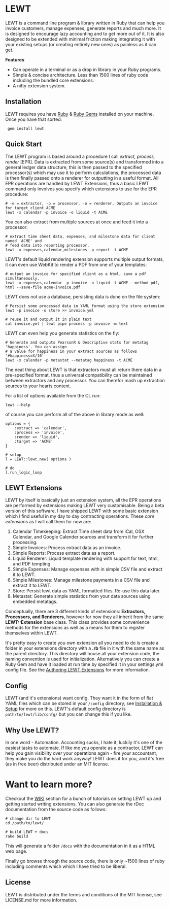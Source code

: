 # LEWT

LEWT is a command line program & library written in Ruby that can help you invoice customers, manage expenses, generate reports and much more. It is designed to encourage lazy accounting and to get more out of it. It is also designed to be extended with minimal friction making integrating it with your existing setups (or creating entirely new ones) as painless as it can get.

**Features**

- Can operate in a terminal or as a drop in library in your Ruby programs.
- Simple & concise architecture. Less than 1500 lines of ruby code including the bundled core extensions.
- A nifty extension system.

## Installation

LEWT requires you have [Ruby](https://www.ruby-lang.org/en/) & [Ruby Gems](https://rubygems.org) installed on your machine. Once you have that sorted:

```
 gem install lewt
```

## Quick Start

The LEWT program is based around a procedure I call *extract, process, render* [EPR]. Data is extracted from some source(s) and transformed into a general ledger data structure, this is then passed to the specified processor(s) which may use it to perform calculations, the processed data is then finally passed onto a renderer for outputting in a useful format. All EPR operations are handled by LEWT Extensions, thus a basic LEWT command only involves you specify which extensions to use for the EPR procedure:

```
# -e = extractor, -p = processor, -o = renderer. Outputs an invoice for target client ACME
lewt -x calendar -p invoice -o liquid -t ACME
```

You can also extract from multiple sources at once and feed it into a processor:

```
# extract time sheet data, expenses, and milestone data for client named 'ACME' and
# feed data into reporting processor.
lewt -x expenses,calendar,milestones -p report -t ACME
```

LEWT's default liquid rendering extension supports multiple output formats, it can even use WebKit to render a PDF from one of your templates:

```
# output an invoice for specified client as a html, save a pdf simultaneously.
lewt -x expenses,calendar -p invoice -o liquid -t ACME --method pdf, html --save-file acme-invoice.pdf
```

LEWT does not use a database, persisting data is done on the file system:

```
# Persist some processed data in YAML format using the store extension
lewt -p invoice -o store >> invoice.yml

# reuse it and output it in plain text
cat invoice.yml | lewt pipe process -p invoice -m text
```

LEWT can even help you generate statistics on the fly:

```
# Generate and outputs PearsonR & Descriptive stats for metatag 'happiness'. You can assign
# a value for happiness in your extract sources as follows '#happiness=X/10'
lewt -x calendar -p metastat --metatag happiness -t ACME

```

The neat thing about LEWT is that extractors must all return there data in a pre-specified format, thus a universal compatibility can be maintained between extractors and any processor. You can therefor mash up extraction sources to your hearts content.

For a list of options available from the CL run:

```
lewt --help
```

of course you can perform all of the above in library mode as well:

```
options = {
	:extract => 'calendar',
	:process => 'invoice',
	:render => 'liquid',
	:target => 'ACME'
}

# setup
l = LEWT::lewt.new( options )

# do
l.run_logic_loop

```

## LEWT Extensions

LEWT by itself is basically just an extension system, all the EPR operations are performed by extensions making LEWT very customisable. Being a beta version of this software, I have shipped LEWT with some basic extension which I find useful in my day to day contracting operations. These *core extensions* as I will call them for now are:

1. Calendar Timekeeping: Extract Time sheet data from iCal, OSX Calendar, and Google Calender sources and transform it for further processing.
2. Simple Invoices: Process extract data as an invoice.
3. Simple Reports: Process extract data as a report.
4. Liquid Renderer: Liquid template rendering with support for text, html, and PDF tempting.
5. Simple Expenses: Manage expenses with in simple CSV file and extract it to LEWT.
6. Simple Milestones: Manage milestone payments in a CSV file and extract it to LEWT.
7. Store: Persist lewt data as YAML formatted files. Re-use this data later.
8. Metastat: Generate simple statistics from your data sources using embedded metatags.

Conceptually, there are 3 different kinds of extensions: **Extractors, Processors, and Renderers**, however for now they all inherit from the same **LEWT::Extension** base class. This class provides some convenience methods for the extensions as well as a means for them to register themselves within LEWT.

It's pretty easy to create you own extension all you need to do is create a folder in your extensions directory with a **.rb** file in it with the same name as the parent directory. This directory will house all your extension code, the naming convention is used for initialization. Alternatively you can create a Ruby Gem and have it loaded at run time by specified it in your settings.yml config file. See the [Authoring LEWT Extensions](https://github.com/jdwije/LEWT/wiki/3-Creating-Extensions-for-LEWT) for more information.


## Config

LEWT (and it's extensions) want config. They want it in the form of flat YAML files which can be stored in your ```/config``` directory, see [Installation & Setup](https://github.com/jdwije/LEWT/wiki/2-Installation-&-Setup) for more on this. LEWT's default config directory is ```path/to/lewt/lib/confg/``` but you can change this if you like.

## Why Use LEWT?

In one word - Automation. Accounting sucks, I hate it, luckily it's one of the easiest tasks to automate. If like me you operate as a contractor, LEWT can help you gain visibility over your operations again - fire your accountant, they make you do the hard work anyway! LEWT does it for you, and it's free (as in free beer) distributed under an MIT license.

# Want to learn more?

Checkout the [WIKI](https://github.com/jdwije/LEWT/wiki) section for a bunch of tutorials on setting LEWT up and getting started writing extensions. You can also generate the rDoc documentation from the source code as follows:

```
# change dir to LEWT
cd /path/to/lewt/

# build LEWT + docs
rake build
```

This will generate a folder ```/docs``` with the  documentation in it as a HTML web page.

Finally go browse through the source code, there is only ~1500 lines of ruby including comments which which I have tried to be liberal.


## License

LEWT is distributed under the terms and conditions of the MIT license, see LICENSE.md for more information.

















